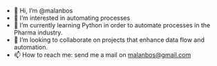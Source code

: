 - 👋 Hi, I’m @malanbos
- 👀 I’m interested in automating processes
- 🌱 I’m currently learning Python in order to automate processes in the Pharma industry.  
- 💞️ I’m looking to collaborate on projects that enhance data flow and automation.
- 📫 How to reach me: send me a mail on malanbos@gmail.com

<!---
malanbos/malanbos is a ✨ special ✨ repository because its `README.md` (this file) appears on your GitHub profile.
You can click the Preview link to take a look at your changes.
--->

